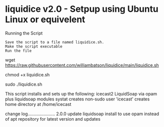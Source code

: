 # liquidice v2.0 - Setpup using Ubuntu Linux or equivelent
Running the Script

    Save the script to a file named liquidice.sh.
    Make the script executable
    Run the file

wget https://raw.githubusercontent.com/williambatson/liquidice/main/liquidice.sh

chmod +x liquidice.sh

sudo ./liquidice.sh


This script installs and sets up the following:
icecast2
LiquidSoap via opam plus liquidsoap modules
systat
creates non-sudo user 'icecast'
creates home directory at /home/icecast


change log......................
2.0.0
update liquidsoap install to use opam instead of apt repository for latest version and updates

